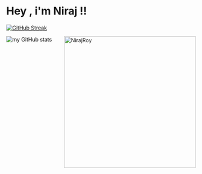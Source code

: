 # Hey , i'm Niraj !!

<a href="https://git.io/streak-stats"><img src="https://streak-stats.demolab.com?user=NirajRoy43&theme=highcontrast&border_radius=4&card_width=350&type=png" alt="GitHub Streak" /></a>

<img width="350px" align="right" src="https://github-readme-stats.vercel.app/api/top-langs/?username=NirajRoy43&layout=compact&hide_border=true&bg_color=0d1117" alt="NirajRoy">



![my GitHub stats](https://github-readme-stats.vercel.app/api?username=NirajRoy43&theme=highcontrast&show_icons=true)





